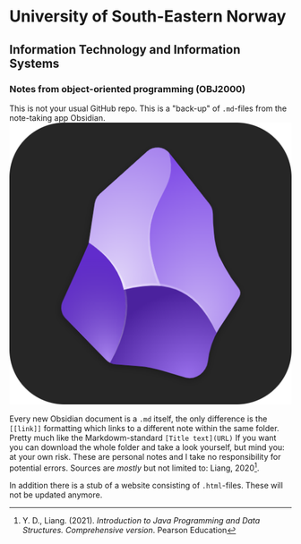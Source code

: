 # University of South-Eastern Norway
## Information Technology and Information Systems
### Notes from object-oriented programming (OBJ2000)

This is not your usual GitHub repo. This is a "back-up" of `.md`-files from the note-taking app Obsidian.   
![Obsidian icon](https://github.com/Scandiking/OBJ2000/blob/master/ObsidianIcon.png)

Every new Obsidian document is a `.md` itself, the only difference is the `[[link]]` formatting which links to a different note within the same folder. Pretty much like the Markdowm-standard `[Title text](URL)` If you want you can download the whole folder and take a look yourself, but mind you: at your own risk. These are personal notes and I take no responsibility for potential errors. Sources are _mostly_ but not limited to: Liang, 2020[^1].

In addition there is a stub of a website consisting of `.html`-files. These will not be updated anymore.

[^1]: Y. D., Liang. (2021). _Introduction to Java Programming and Data Structures. Comprehensive version_.  Pearson Education
